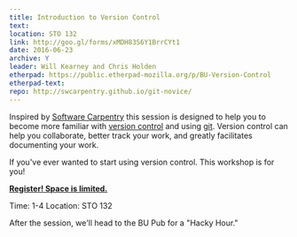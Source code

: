 ```yaml
---
title: Introduction to Version Control 
text: 
location: STO 132
link: http://goo.gl/forms/xMDH83S6Y1BrrCYt1
date: 2016-06-23
archive: Y  
leader: Will Kearney and Chris Holden 
etherpad: https://public.etherpad-mozilla.org/p/BU-Version-Control
etherpad-text: 
repo: http://swcarpentry.github.io/git-novice/
---
```


Inspired by [Software Carpentry](http://swcarpentry.github.io/git-novice/) this session is designed to help you to become more familiar with [version control](https://en.wikipedia.org/wiki/Version_control) and using [git](https://git-scm.com/). Version control can help you collaborate, better track your work, and greatly facilitates documenting your work. 

If you've ever wanted to start using version control. This workshop is for you! 

**[Register! Space is limited.](http://goo.gl/forms/xMDH83S6Y1BrrCYt1)**

Time: 1-4 
Location: STO 132

After the session, we'll head to the BU Pub for a "Hacky Hour." 